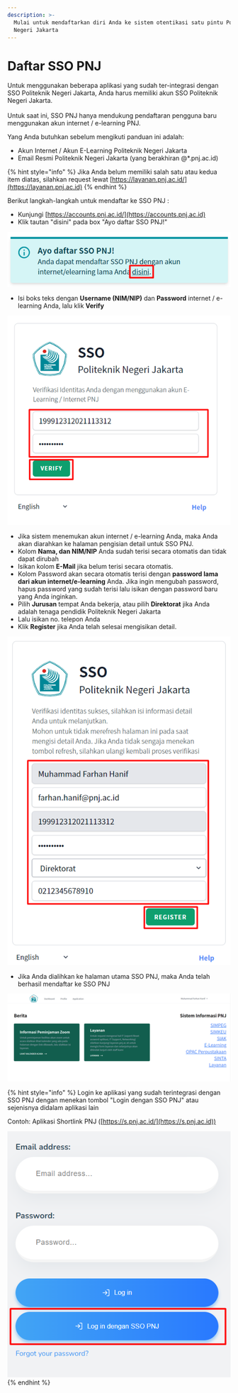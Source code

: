 ```yaml
---
description: >-
  Mulai untuk mendaftarkan diri Anda ke sistem otentikasi satu pintu Politeknik
  Negeri Jakarta
---
```


# Daftar SSO PNJ

Untuk menggunakan beberapa aplikasi yang sudah ter-integrasi dengan SSO Politeknik Negeri Jakarta, Anda harus memiliki akun SSO Politeknik Negeri Jakarta.\
\
Untuk saat ini, SSO PNJ hanya mendukung pendaftaran pengguna baru menggunakan akun internet / e-learning PNJ.

Yang Anda butuhkan sebelum mengikuti panduan ini adalah:

* Akun Internet / Akun E-Learning Politeknik Negeri Jakarta
* Email Resmi Politeknik Negeri Jakarta (yang berakhiran @\*.pnj.ac.id)

{% hint style="info" %}
Jika Anda belum memiliki salah satu atau kedua item diatas, silahkan request lewat [https://layanan.pnj.ac.id/](https://layanan.pnj.ac.id)
{% endhint %}

Berikut langkah-langkah untuk mendaftar ke SSO PNJ :

* Kunjungi [https://accounts.pnj.ac.id/](https://accounts.pnj.ac.id)
* Klik tautan "disini" pada box "Ayo daftar SSO PNJ!"

![](<../.gitbook/assets/image (18).png>)

* Isi boks teks dengan **Username (NIM/NIP)** dan **Password** internet / e-learning Anda, lalu klik **Verify**

![](<../.gitbook/assets/image (2).png>)

* Jika sistem menemukan akun internet / e-learning Anda, maka Anda akan diarahkan ke halaman pengisian detail untuk SSO PNJ.
* Kolom **Nama, dan NIM/NIP** Anda sudah terisi secara otomatis dan tidak dapat dirubah
* Isikan kolom **E-Mail** jika belum terisi secara otomatis.
* Kolom Password akan secara otomatis terisi dengan **password lama dari akun internet/e-learning** Anda. Jika ingin mengubah password, hapus password yang sudah terisi lalu isikan dengan password baru yang Anda inginkan.
* Pilih **Jurusan** tempat Anda bekerja, atau pilih **Direktorat** jika Anda adalah tenaga pendidik Politeknik Negeri Jakarta
* Lalu isikan no. telepon Anda
* Klik **Register** jika Anda telah selesai mengisikan detail.

![](<../.gitbook/assets/image (4).png>)

* Jika Anda dialihkan ke halaman utama SSO PNJ, maka Anda telah berhasil mendaftar ke SSO PNJ

![](<../.gitbook/assets/image (19).png>)

{% hint style="info" %}
Login ke aplikasi yang sudah terintegrasi dengan SSO PNJ dengan menekan tombol "Login dengan SSO PNJ" atau sejenisnya didalam aplikasi lain

Contoh: Aplikasi Shortlink PNJ ([https://s.pnj.ac.id/](https://s.pnj.ac.id))

![](<../.gitbook/assets/image (5).png>)
{% endhint %}
